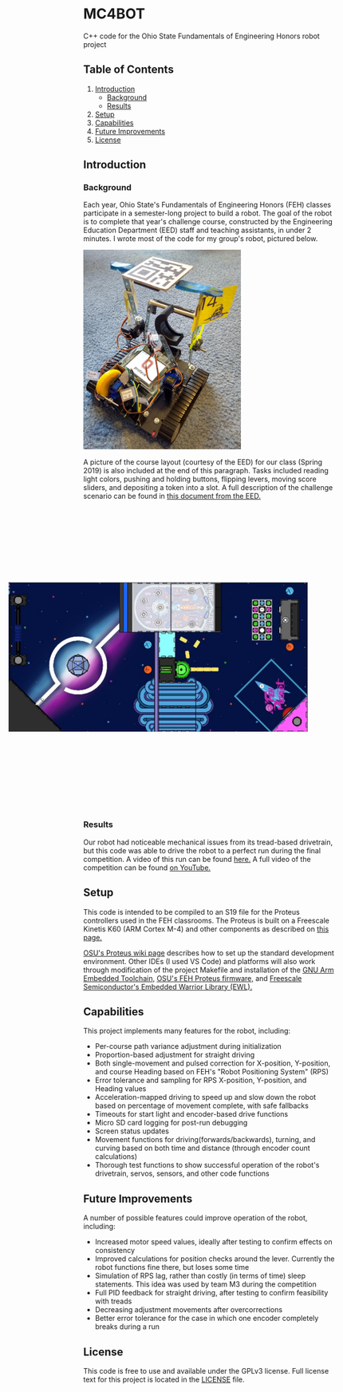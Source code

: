 # MC4BOT
C++ code for the Ohio State Fundamentals of Engineering Honors robot project


## Table of Contents
1. [Introduction](#introduction)
    - [Background](#background)
    - [Results](#results)
2. [Setup](#setup)
3. [Capabilities](#capabilities)
4. [Future Improvements](#future-improvements)
5. [License](#license)


## Introduction
### Background
Each year, Ohio State's Fundamentals of Engineering Honors (FEH) classes participate in a semester-long project to build a robot. The goal of the robot is to complete that year's challenge course, constructed by the Engineering Education Department (EED) staff and teaching assistants, in under 2 minutes. I wrote most of the code for my group's robot, pictured below.

<img src="images/M4-Robot.jpg" height="400" alt="Team M4 Robot Picture" >

A picture of the course layout (courtesy of the EED) for our class (Spring 2019) is also included at the end of this paragraph. Tasks included reading light colors, pushing and holding buttons, flipping levers, moving score sliders, and depositing a token into a slot. A full description of the challenge scenario can be found in [this document from the EED.](https://osu.app.box.com/s/zog158rufpkat23gt6ziwpx3r4wr000b)

<img src="images/Arcade-Course-CAD-2019.jpg" height="600" style="transform:rotate(270deg);" alt="Course Layout Design" >


### Results
Our robot had noticeable mechanical issues from its tread-based drivetrain, but this code was able to drive the robot to a perfect run during the final competition. A video of this run can be found [here.](https://youtu.be/jPylJhgtDp8?t=7669) A full video of the competition can be found [on YouTube.](https://youtu.be/jPylJhgtDp8)


## Setup
This code is intended to be compiled to an S19 file for the Proteus controllers used in the FEH classrooms. The Proteus is built on a Freescale Kinetis K60 (ARM Cortex M-4) and other components as described on [this page.](http://u.osu.edu/fehproteus/introduction/hardware/)

[OSU's Proteus wiki page](http://u.osu.edu/fehproteus/qt-environment/install-guide/) describes how to set up the standard development environment. Other IDEs (I used VS Code) and platforms will also work through modification of the project Makefile and installation of the [GNU Arm Embedded Toolchain,](https://developer.arm.com/tools-and-software/open-source-software/developer-tools/gnu-toolchain/gnu-rm/downloads) [OSU's FEH Proteus firmware,](https://code.osu.edu/fehelectronics/fehproteusfirmware) and [Freescale Semiconductor's Embedded Warrior Library (EWL).](https://community.nxp.com/docs/DOC-93277)


## Capabilities
This project implements many features for the robot, including:
* Per-course path variance adjustment during initialization
* Proportion-based adjustment for straight driving
* Both single-movement and pulsed correction for X-position, Y-position, and course Heading based on FEH's "Robot Positioning System" (RPS)
* Error tolerance and sampling for RPS X-position, Y-position, and Heading values
* Acceleration-mapped driving to speed up and slow down the robot based on percentage of movement complete, with safe fallbacks
* Timeouts for start light and encoder-based drive functions
* Micro SD card logging for post-run debugging
* Screen status updates
* Movement functions for driving(forwards/backwards), turning, and curving based on both time and distance (through encoder count calculations)
* Thorough test functions to show successful operation of the robot's drivetrain, servos, sensors, and other code functions


## Future Improvements
A number of possible features could improve operation of the robot, including:
* Increased motor speed values, ideally after testing to confirm effects on consistency
* Improved calculations for position checks around the lever. Currently the robot functions fine there, but loses some time
* Simulation of RPS lag, rather than costly (in terms of time) sleep statements. This idea was used by team M3 during the competition
* Full PID feedback for straight driving, after testing to confirm feasibility with treads
* Decreasing adjustment movements after overcorrections
* Better error tolerance for the case in which one encoder completely breaks during a run


## License
This code is free to use and available under the GPLv3 license. Full license text for this project is located in the [LICENSE](./LICENSE) file.